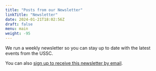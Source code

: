 ```yaml
---
title: "Posts from our Newsletter"
linkTitle: "Newsletter"
date: 2024-01-21T18:02:56Z
draft: false
menu: main
weight: -95
---
```

We run a weekly newsletter so you can stay up to date with the latest events from the USSC.
<!--more-->
You can also [sign up to receive this newsletter by email][email-signup-form].

[email-signup-form]: <https://forms.gle/BqUhvn6d26rg8WqbA>
